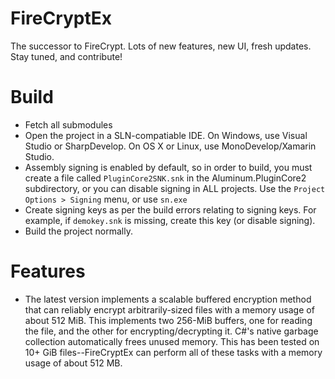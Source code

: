 # FireCryptEx

The successor to FireCrypt.
Lots of new features, new UI, fresh updates.
Stay tuned, and contribute!

# Build

- Fetch all submodules
- Open the project in a SLN-compatiable IDE. On Windows, use Visual Studio or SharpDevelop. On OS X or Linux, use MonoDevelop/Xamarin Studio.
- Assembly signing is enabled by default, so in order to build, you must create a file called `PluginCore2SNK.snk` in the Aluminum.PluginCore2 subdirectory, or you can disable signing in ALL projects. Use the `Project Options > Signing` menu, or use `sn.exe`
- Create signing keys as per the build errors relating to signing keys. For example, if `demokey.snk` is missing, create this key (or disable signing).
- Build  the project normally.

# Features
- The latest version implements a scalable buffered encryption method that can reliably encrypt arbitrarily-sized files with a memory usage of about 512 MiB. This implements two 256-MiB buffers, one for reading the file, and the other for encrypting/decrypting it. C#'s native garbage collection automatically frees unused memory. This has been tested on 10+ GiB files--FireCryptEx can perform all of these tasks with a memory usage of about 512 MB.
